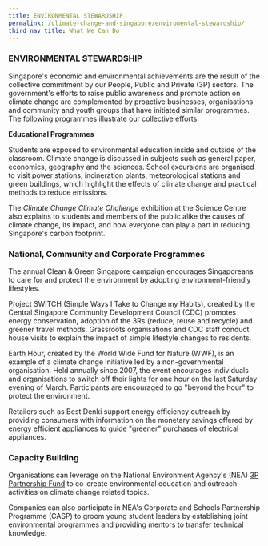 ```yaml
---
title: ENVIRONMENTAL STEWARDSHIP
permalink: /climate-change-and-singapore/enviromental-stewardship/
third_nav_title: What We Can Do
---
```


### ENVIRONMENTAL STEWARDSHIP

Singapore's economic and environmental achievements are the result of the collective commitment by our People, Public and Private (3P) sectors. The government's efforts to raise public awareness and promote action on climate change are complemented by proactive businesses, organisations and community and youth groups that have initiated similar programmes. The following programmes illustrate our collective efforts:

**Educational Programmes**

Students are exposed to environmental education inside and outside of the classroom. Climate change is discussed in subjects such as general paper, economics, geography and the sciences. School excursions are organised to visit power stations, incineration plants, meteorological stations and green buildings, which highlight the effects of climate change and practical methods to reduce emissions.

The *Climate Change Climate Challenge* exhibition at the Science Centre also explains to students and members of the public alike the causes of climate change, its impact, and how everyone can play a part in reducing Singapore's carbon footprint.

### National, Community and Corporate Programmes

The annual Clean & Green Singapore campaign encourages Singaporeans to care for and protect the environment by adopting environment-friendly lifestyles.

Project SWITCH (Simple Ways I Take to Change my Habits), created by the Central Singapore Community Development Council (CDC) promotes energy conservation, adoption of the 3Rs (reduce, reuse and recycle) and greener travel methods. Grassroots organisations and CDC staff conduct house visits to explain the impact of simple lifestyle changes to residents.

Earth Hour, created by the World Wide Fund for Nature (WWF), is an example of a climate change initiative led by a non-governmental organisation. Held annually since 2007, the event encourages individuals and organisations to switch off their lights for one hour on the last Saturday evening of March. Participants are encouraged to go "beyond the hour" to protect the environment.

Retailers such as Best Denki support energy efficiency outreach by providing consumers with information on the monetary savings offered by energy efficient appliances to guide "greener" purchases of electrical appliances.

### Capacity Building

Organisations can leverage on the National Environment Agency's (NEA) [3P Partnership Fund](http://www.nea.gov.sg/grants-awards/3p-partnership-fund) to co-create environmental education and outreach activities on climate change related topics.

Companies can also participate in NEA's Corporate and Schools Partnership Programme (CASP) to groom young student leaders by establishing joint environmental programmes and providing mentors to transfer technical knowledge.